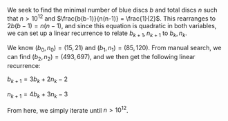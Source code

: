 We seek to find the minimal number of blue discs $b$ and total discs $n$ such that $n > 10^{12}$ and $\frac{b(b-1)}{n(n-1)} = \frac{1}{2}$. This rearranges to $2b(b-1) = n(n-1)$, and since this equation is quadratic in both variables, we can set up a linear recurrence to relate $b_{k+1}, n_{k+1}$ to $b_k, n_k$.

We know $(b_0, n_0) = (15, 21)$ and $(b_1, n_1) = (85, 120)$. From manual search, we can find $(b_2, n_2) = (493, 697)$, and we then get the following linear recurrence:

$b_{k+1} = 3b_k + 2n_k - 2$

$n_{k+1} = 4b_k + 3n_k - 3$

From here, we simply iterate until $n > 10^{12}$.